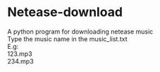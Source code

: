 # Netease-download
A python program for downloading netease music  
Type the music name in the music_list.txt  
E.g:  
123.mp3  
234.mp3
